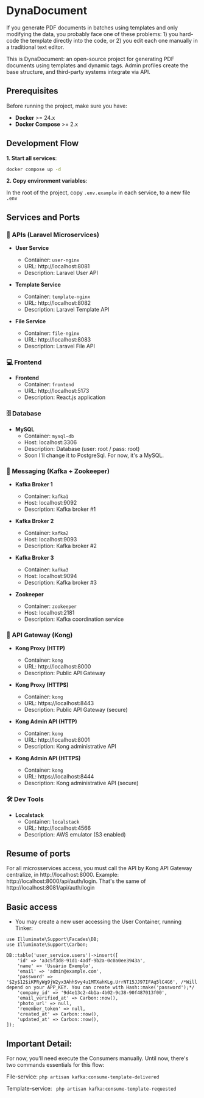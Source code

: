 # DynaDocument

If you generate PDF documents in batches using templates and only modifying the data, you probably face one of these problems: 1) you hard-code the template directly into the code, or 2) you edit each one manually in a traditional text editor.

This is DynaDocument: an open-source project for generating PDF documents using templates and dynamic tags. Admin profiles create the base structure, and third-party systems integrate via API.

## Prerequisites

Before running the project, make sure you have:

- **Docker** >= 24.x  
- **Docker Compose** >= 2.x  


## Development Flow

**1. Start all services**:
   ```bash
   docker compose up -d
   ```
**2. Copy environment variables**:

In the root of the project, copy `.env.example` in each service, to a new file `.env`

## Services and Ports

### 🧩 APIs (Laravel Microservices)
- **User Service**
  - Container: `user-nginx`
  - URL: http://localhost:8081
  - Description: Laravel User API

- **Template Service**
  - Container: `template-nginx`
  - URL: http://localhost:8082
  - Description: Laravel Template API

- **File Service**
  - Container: `file-nginx`
  - URL: http://localhost:8083
  - Description: Laravel File API

### 💻 Frontend
- **Frontend**
  - Container: `frontend`
  - URL: http://localhost:5173
  - Description: React.js application

### 🗄️ Database
- **MySQL**
  - Container: `mysql-db`
  - Host: localhost:3306
  - Description: Database (user: root / pass: root)
  - Soon I'll change it to PostgreSql. For now, it's a MySQL.

### 📡 Messaging (Kafka + Zookeeper)
- **Kafka Broker 1**
  - Container: `kafka1`
  - Host: localhost:9092
  - Description: Kafka broker #1

- **Kafka Broker 2**
  - Container: `kafka2`
  - Host: localhost:9093
  - Description: Kafka broker #2

- **Kafka Broker 3**
  - Container: `kafka3`
  - Host: localhost:9094
  - Description: Kafka broker #3

- **Zookeeper**
  - Container: `zookeeper`
  - Host: localhost:2181
  - Description: Kafka coordination service

### 🚪 API Gateway (Kong)
- **Kong Proxy (HTTP)**
  - Container: `kong`
  - URL: http://localhost:8000
  - Description: Public API Gateway

- **Kong Proxy (HTTPS)**
  - Container: `kong`
  - URL: https://localhost:8443
  - Description: Public API Gateway (secure)

- **Kong Admin API (HTTP)**
  - Container: `kong`
  - URL: http://localhost:8001
  - Description: Kong administrative API

- **Kong Admin API (HTTPS)**
  - Container: `kong`
  - URL: https://localhost:8444
  - Description: Kong administrative API (secure)

### 🛠️ Dev Tools
- **Localstack**
  - Container: `localstack`
  - URL: http://localhost:4566
  - Description: AWS emulator (S3 enabled)

## Resume of ports

For all microsservices access, you must call the API by Kong API Gateway centralize, in http://localhost:8000. Example: http://localhost:8000/api/auth/login. That's the same of http://localhost:8081/api/auth/login

## Basic access

- You may create a new user accessing the User Container, running Tinker:

```
use Illuminate\Support\Facades\DB;
use Illuminate\Support\Carbon;

DB::table('user_service.users')->insert([
    'id' => 'a3c5f3d8-91d1-4adf-9b2a-0c0a0ee3943a',
    'name' => 'Usuário Exemplo',
    'email' => 'admin@example.com',
    'password' => '$2y$12$iKPRyWg9jW2yx3AhhSvy4u1MTXahKLg.UrrNT15JJ97IFAq5lC4G6', /*Will depend on your APP_KEY. You can create with Hash::make('password');*/
    'company_id' => '9d4e13c2-4b1a-4b02-9c38-90f487013f00',
    'email_verified_at' => Carbon::now(),
    'photo_url' => null,
    'remember_token' => null,
    'created_at' => Carbon::now(),
    'updated_at' => Carbon::now(),
]);
```

## Important Detail:

For now, you'll need execute the Consumers manually. Until now, there's two commands essentials for this flow:

File-service: ```php artisan kafka:consume-template-delivered```

Template-service: ``` php artisan kafka:consume-template-requested```

